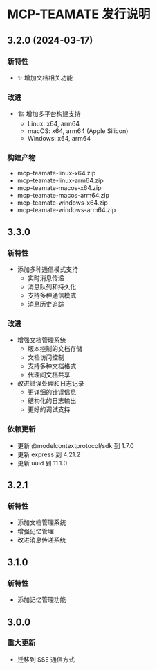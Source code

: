 # MCP-TEAMATE 发行说明

## 3.2.0 (2024-03-17)

### 新特性
- ✨ 增加文档相关功能

### 改进
- 🏗️ 增加多平台构建支持
  - Linux: x64, arm64
  - macOS: x64, arm64 (Apple Silicon)
  - Windows: x64, arm64

### 构建产物
- mcp-teamate-linux-x64.zip
- mcp-teamate-linux-arm64.zip
- mcp-teamate-macos-x64.zip
- mcp-teamate-macos-arm64.zip
- mcp-teamate-windows-x64.zip
- mcp-teamate-windows-arm64.zip

## 3.3.0

### 新特性
- 添加多种通信模式支持
  - 实时消息传递
  - 消息队列和持久化
  - 支持多种通信模式
  - 消息历史追踪

### 改进
- 增强文档管理系统
  - 版本控制的文档存储
  - 文档访问控制
  - 支持多种文档格式
  - 代理间文档共享
- 改进错误处理和日志记录
  - 更详细的错误信息
  - 结构化的日志输出
  - 更好的调试支持

### 依赖更新
- 更新 @modelcontextprotocol/sdk 到 1.7.0
- 更新 express 到 4.21.2
- 更新 uuid 到 11.1.0

## 3.2.1

### 新特性
- 添加文档管理系统
- 增强记忆管理
- 改进消息传递系统

## 3.1.0

### 新特性
- 添加记忆管理功能

## 3.0.0

### 重大更新
- 迁移到 SSE 通信方式 